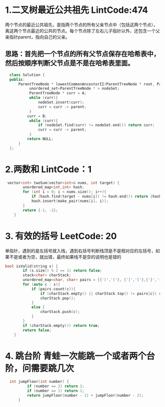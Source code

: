 # 1.二叉树最近公共祖先  LintCode:474  
两个节点的最近公共祖先，是指两个节点的所有父亲节点中（包括这两个节点），离这两个节点最近的公共的节点。每个节点除了左右儿子指针以外，还包含一个父亲指针parent，指向自己的父亲。  
## 思路：首先把一个节点的所有父节点保存在哈希表中，然后按顺序判断父节点是不是在哈希表里面。
```cpp  
  class Solution {
  public:
      ParentTreeNode * lowestCommonAncestorII(ParentTreeNode * root, ParentTreeNode * A, ParentTreeNode * B) {
           unordered_set<ParentTreeNode * > nodeSet;
           ParentTreeNode * curr = A;
           while (curr){
               nodeSet.insert(curr);
               curr = curr -> parent;
           }
          curr = B;
           while (curr){
               if (nodeSet.find(curr) != nodeSet.end()) return curr;
               curr = curr -> parent;
           }
          return NULL;
      }
  };
```
# 2.两数和 LintCode：1    
```cpp
 vector<int> twoSum(vector<int>& nums, int target) {
        unordered_map<int,int> hash;
        for (int i = 0; i < nums.size(); i++){
            if (hash.find(target - nums[i]) != hash.end()) return {hash[target - nums[i]], i};
            hash.insert(make_pair(nums[i], i));
        }
        return {-1, -1};
    }      
```
# 3. 有效的括号 LeetCode: 20   
单指针，遇到的是左括号就入栈，遇到右括号判断栈顶是不是相对应的左括号，如果不是或者为空，就出错，最终如果栈不是空的说明也是错的
```cpp  
bool isValid(string s) {
        if (s.size() % 2 == 1) return false;
        stack<char> charStack;
        unordered_map<char, char> pairs = {{')','('}, {']','['},{'}','{'}};
        for (auto c : s){
            if (pairs.count(c)){                                                    //相当于find
                if (charStack.empty() || charStack.top() != pairs[c]) return false;
                charStack.pop();
            }
            else {
                charStack.push(c);
            }
        }
        if (charStack.empty()) return true;
        return false;
    }    
```  
# 4. 跳台阶 青蛙一次能跳一个或者两个台阶，问需要跳几次  
```cpp  
  int jumpFloor(int number) {
          if (number == 2) return 2;
          if (number == 1) return 1;
          return jumpFloor(number - 1) + jumpFloor(number - 2);
      }    
```
    
